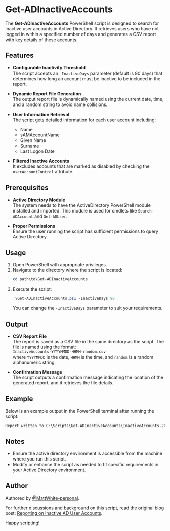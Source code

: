 # Get-ADInactiveAccounts

The **Get-ADInactiveAccounts** PowerShell script is designed to search for inactive user accounts in Active Directory. It retrieves users who have not logged in within a specified number of days and generates a CSV report with key details of these accounts.

## Features

- **Configurable Inactivity Threshold**  
  The script accepts an `-InactiveDays` parameter (default is 90 days) that determines how long an account must be inactive to be included in the report.

- **Dynamic Report File Generation**  
  The output report file is dynamically named using the current date, time, and a random string to avoid name collisions.

- **User Information Retrieval**  
  The script gets detailed information for each user account including:  
  - Name  
  - sAMAccountName  
  - Given Name  
  - Surname  
  - Last Logon Date

- **Filtered Inactive Accounts**  
  It excludes accounts that are marked as disabled by checking the `userAccountControl` attribute.

## Prerequisites

- **Active Directory Module**  
  The system needs to have the ActiveDirectory PowerShell module installed and imported. This module is used for cmdlets like `Search-ADAccount` and `Get-ADUser`.

- **Proper Permissions**  
  Ensure the user running the script has sufficient permissions to query Active Directory.

## Usage

1. Open PowerShell with appropriate privileges.
2. Navigate to the directory where the script is located:
   ```powershell
   cd path\to\Get-ADInactiveAccounts
   ```
3. Execute the script:
   ```powershell
   .\Get-ADInactiveAccounts.ps1 -InactiveDays 90
   ```
   You can change the `-InactiveDays` parameter to suit your requirements.

## Output

- **CSV Report File**  
  The report is saved as a CSV file in the same directory as the script. The file is named using the format:  
  `InactiveAccounts-YYYYMMDD-HHMM-random.csv`  
  where `YYYYMMDD` is the date, `HHMM` is the time, and `random` is a random alphanumeric string.

- **Confirmation Message**  
  The script outputs a confirmation message indicating the location of the generated report, and it retrieves the file details.

## Example

Below is an example output in the PowerShell terminal after running the script:
```powershell
Report written to C:\Scripts\Get-ADInactiveAccounts\InactiveAccounts-20250723-1356-ABC123.csv in current path.
```

## Notes

- Ensure the active directory environment is accessible from the machine where you run this script.
- Modify or enhance the script as needed to fit specific requirements in your Active Directory environment.

## Author

Authored by [@MattWhite-personal](https://github.com/MattWhite-personal).

For further discussions and background on this script, read the original blog post: [Reporting on Inactive AD User Accounts](https://matthewjwhite.co.uk/2015/10/27/reporting-on-inactive-ad-user-accounts/).

Happy scripting!
